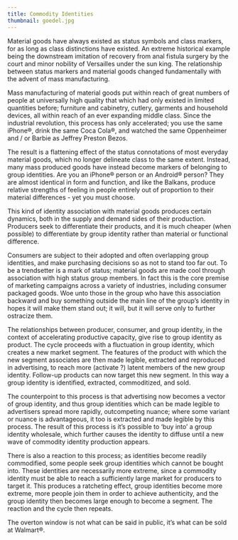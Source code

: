 ```yaml
---
title: Commodity Identities
thumbnail: goedel.jpg
---
```


Material goods have always existed as status symbols and class markers, for as long as class distinctions have existed. An extreme historical example being the downstream imitation of recovery from anal fistula surgery by the court and minor nobility of Versailles under the sun king. The relationship between status markers and material goods changed fundamentally with the advent of mass manufacturing.

Mass manufacturing of material goods put within reach of great numbers of people at universally high quality that which had only existed in limited quantities before; furniture and cabinetry, cutlery, garments and household devices, all within reach of an ever expanding middle class. Since the industrial revolution, this process has only accelerated; you use the same iPhone®, drink the same Coca Cola®, and watched the same Oppenheimer and / or Barbie as Jeffrey Preston Bezos.

The result is a flattening effect of the status connotations of most everyday material goods, which no longer delineate class to the same extent. Instead, many mass produced goods have instead become markers of belonging to group identities. Are you an iPhone® person or an Android® person? They are almost identical in form and function, and like the Balkans, produce relative strengths of feeling in people entirely out of proportion to their material differences - yet you must choose.

This kind of identity association with material goods produces certain dynamics, both in the supply and demand sides of their production. Producers seek to differentiate their products, and it is much cheaper (when possible) to differentiate by group identity rather than material or functional difference.

Consumers are subject to their adopted and often overlapping group identities, and make purchasing decisions so as not to stand too far out. To be a trendsetter is a mark of status; material goods are made cool through association with high status group members. In fact this is the core premise of marketing campaigns across a variety of industries, including consumer packaged goods. Woe unto those in the group who have this association backward and buy something outside the main line of the group’s identity in hopes it will make them stand out; it will, but it will serve only to further ostracize them.

The relationships between producer, consumer, and group identity, in the context of accelerating productive capacity, give rise to group identity as product. The cycle proceeds with a fluctuation in group identity, which creates a new market segment. The features of the product with which the new segment associates are then made legible, extracted and reproduced in advertising, to reach more (activate ?) latent members of the new group identity. Follow-up products can now target this new segment. In this way a group identity is identified, extracted, commoditized, and sold.

The counterpoint to this process is that advertising now becomes a vector of group identity, and thus group identities which can be made legible to advertisers spread more rapidly, outcompeting nuance; where some variant or nuance is advantageous, it too is extracted and made legible by this process. The result of this process is it’s possible to ‘buy into’ a group identity wholesale, which further causes the identity to diffuse until a new wave of commodity identity production appears.

There is also a reaction to this process; as identities become readily commodified, some people seek group identities which cannot be bought into. These identities are necessarily more extreme, since a commodity identity must be able to reach a sufficiently large market for producers to target it. This produces a ratcheting effect, group identities become more extreme, more people join them in order to achieve authenticity, and the group identity then becomes large enough to become a segment. The reaction and the cycle then repeats.

The overton window is not what can be said in public, it’s what can be sold at Walmart®.
